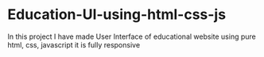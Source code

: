 # Education-UI-using-html-css-js
In this project I have made  User Interface of educational website using pure html, css, javascript it is fully responsive
